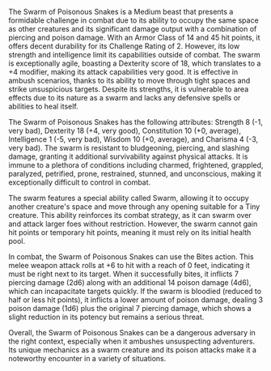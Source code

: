 The Swarm of Poisonous Snakes is a Medium beast that presents a formidable challenge in combat due to its ability to occupy the same space as other creatures and its significant damage output with a combination of piercing and poison damage. With an Armor Class of 14 and 45 hit points, it offers decent durability for its Challenge Rating of 2. However, its low strength and intelligence limit its capabilities outside of combat. The swarm is exceptionally agile, boasting a Dexterity score of 18, which translates to a +4 modifier, making its attack capabilities very good. It is effective in ambush scenarios, thanks to its ability to move through tight spaces and strike unsuspicious targets. Despite its strengths, it is vulnerable to area effects due to its nature as a swarm and lacks any defensive spells or abilities to heal itself.

The Swarm of Poisonous Snakes has the following attributes: Strength 8 (-1, very bad), Dexterity 18 (+4, very good), Constitution 10 (+0, average), Intelligence 1 (-5, very bad), Wisdom 10 (+0, average), and Charisma 4 (-3, very bad). The swarm is resistant to bludgeoning, piercing, and slashing damage, granting it additional survivability against physical attacks. It is immune to a plethora of conditions including charmed, frightened, grappled, paralyzed, petrified, prone, restrained, stunned, and unconscious, making it exceptionally difficult to control in combat.

The swarm features a special ability called Swarm, allowing it to occupy another creature's space and move through any opening suitable for a Tiny creature. This ability reinforces its combat strategy, as it can swarm over and attack larger foes without restriction. However, the swarm cannot gain hit points or temporary hit points, meaning it must rely on its initial health pool.

In combat, the Swarm of Poisonous Snakes can use the Bites action. This melee weapon attack rolls at +6 to hit with a reach of 0 feet, indicating it must be right next to its target. When it successfully bites, it inflicts 7 piercing damage (2d6) along with an additional 14 poison damage (4d6), which can incapacitate targets quickly. If the swarm is bloodied (reduced to half or less hit points), it inflicts a lower amount of poison damage, dealing 3 poison damage (1d6) plus the original 7 piercing damage, which shows a slight reduction in its potency but remains a serious threat. 

Overall, the Swarm of Poisonous Snakes can be a dangerous adversary in the right context, especially when it ambushes unsuspecting adventurers. Its unique mechanics as a swarm creature and its poison attacks make it a noteworthy encounter in a variety of situations.